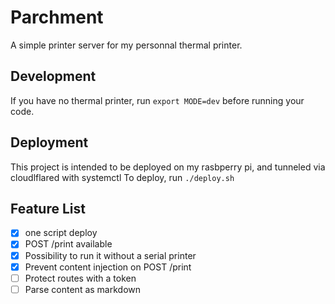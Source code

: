 # Parchment

A simple printer server for my personnal thermal printer.

## Development

If you have no thermal printer, run `export MODE=dev` before running your code.

## Deployment

This project is intended to be deployed on my rasbperry pi, and tunneled via cloudlflared with systemctl
To deploy, run `./deploy.sh`

## Feature List

- [x] one script deploy
- [x] POST /print available 
- [x] Possibility to run it without a serial printer
- [x] Prevent content injection on POST /print
- [ ] Protect routes with a token
- [ ] Parse content as markdown
